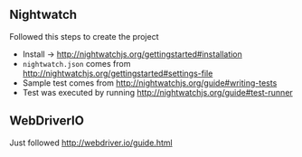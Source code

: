 ## Nightwatch
Followed this steps to create the project
* Install -> http://nightwatchjs.org/gettingstarted#installation
* `nightwatch.json` comes from http://nightwatchjs.org/gettingstarted#settings-file
* Sample test comes from http://nightwatchjs.org/guide#writing-tests
* Test was executed by running http://nightwatchjs.org/guide#test-runner

## WebDriverIO
Just followed http://webdriver.io/guide.html